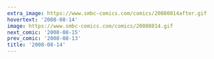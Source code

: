 ```yaml
---
extra_image: https://www.smbc-comics.com/comics/20080814after.gif
hovertext: '2008-08-14'
image: https://www.smbc-comics.com/comics/20080814.gif
next_comic: '2008-08-15'
prev_comic: '2008-08-13'
title: '2008-08-14'
---
```


